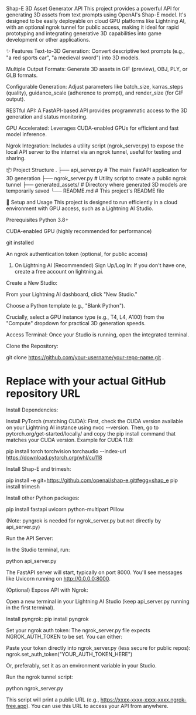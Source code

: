  Shap-E 3D Asset Generator API
This project provides a powerful API for generating 3D assets from text prompts using OpenAI's Shap-E model. It's designed to be easily deployable on cloud GPU platforms like Lightning AI, with an optional ngrok tunnel for public access, making it ideal for rapid prototyping and integrating generative 3D capabilities into game development or other applications.

✨ Features
Text-to-3D Generation: Convert descriptive text prompts (e.g., "a red sports car", "a medieval sword") into 3D models.

Multiple Output Formats: Generate 3D assets in GIF (preview), OBJ, PLY, or GLB formats.

Configurable Generation: Adjust parameters like batch_size, karras_steps (quality), guidance_scale (adherence to prompt), and render_size (for GIF output).

RESTful API: A FastAPI-based API provides programmatic access to the 3D generation and status monitoring.

GPU Accelerated: Leverages CUDA-enabled GPUs for efficient and fast model inference.

Ngrok Integration: Includes a utility script (ngrok_server.py) to expose the local API server to the internet via an ngrok tunnel, useful for testing and sharing.

📦 Project Structure
.
├── api_server.py          # The main FastAPI application for 3D generation
├── ngrok_server.py        # Utility script to create a public ngrok tunnel
├── generated_assets/      # Directory where generated 3D models are temporarily saved
└── README.md              # This project's README file

🚀 Setup and Usage
This project is designed to run efficiently in a cloud environment with GPU access, such as a Lightning AI Studio.

Prerequisites
Python 3.8+

CUDA-enabled GPU (highly recommended for performance)

git installed

An ngrok authentication token (optional, for public access)

1. On Lightning AI (Recommended)
Sign Up/Log In: If you don't have one, create a free account on lightning.ai.

Create a New Studio:

From your Lightning AI dashboard, click "New Studio."

Choose a Python template (e.g., "Blank Python").

Crucially, select a GPU instance type (e.g., T4, L4, A100) from the "Compute" dropdown for practical 3D generation speeds.

Access Terminal: Once your Studio is running, open the integrated terminal.

Clone the Repository:

git clone https://github.com/your-username/your-repo-name.git .
# Replace with your actual GitHub repository URL

Install Dependencies:

Install PyTorch (matching CUDA): First, check the CUDA version available on your Lightning AI instance using nvcc --version. Then, go to pytorch.org/get-started/locally/ and copy the pip install command that matches your CUDA version.
Example for CUDA 11.8:

pip install torch torchvision torchaudio --index-url https://download.pytorch.org/whl/cu118

Install Shap-E and trimesh:

pip install -e git+https://github.com/openai/shap-e.git#egg=shap_e
pip install trimesh

Install other Python packages:

pip install fastapi uvicorn python-multipart Pillow

(Note: pyngrok is needed for ngrok_server.py but not directly by api_server.py)

Run the API Server:

In the Studio terminal, run:

python api_server.py

The FastAPI server will start, typically on port 8000. You'll see messages like Uvicorn running on http://0.0.0.0:8000.

(Optional) Expose API with Ngrok:

Open a new terminal in your Lightning AI Studio (keep api_server.py running in the first terminal).

Install pyngrok: pip install pyngrok

Set your ngrok auth token: The ngrok_server.py file expects NGROK_AUTH_TOKEN to be set. You can either:

Paste your token directly into ngrok_server.py (less secure for public repos): ngrok.set_auth_token("YOUR_AUTH_TOKEN_HERE")

Or, preferably, set it as an environment variable in your Studio.

Run the ngrok tunnel script:

python ngrok_server.py

This script will print a public URL (e.g., https://xxxx-xxxx-xxxx-xxxx.ngrok-free.app). You can use this URL to access your API from anywhere.
